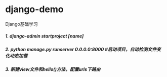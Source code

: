 # django-demo
Django基础学习

##### 1. django-admin startproject [name]
##### 2. python manage.py runserver 0.0.0.0:8000  #启动项目，自动检测文件变化动态加载
##### 3. 新建view文件和hello()方法，配置urls下路由


